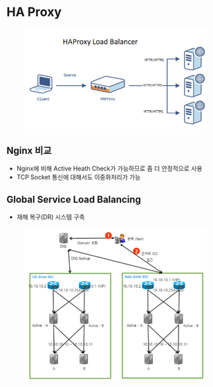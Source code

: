 # HA Proxy

<figure><img src="../../../.gitbook/assets/image (2) (1) (1) (1) (1) (1) (1).png" alt=""><figcaption></figcaption></figure>

## Nginx 비교

* Nginx에 비해 Active Heath Check가 가능하므로 좀 더 안정적으로 사용
* TCP Socket 통신에 대해서도 이중화처리가 가능

## Global Service Load Balancing

* 재해 복구(DR) 시스템 구축

<figure><img src="../../../.gitbook/assets/image (3) (1) (1) (1) (1) (1).png" alt=""><figcaption></figcaption></figure>
